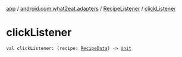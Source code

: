 [app](../../index.md) / [android.com.what2eat.adapters](../index.md) / [RecipeListener](index.md) / [clickListener](./click-listener.md)

# clickListener

`val clickListener: (recipe: `[`RecipeData`](../../android.com.what2eat.network/-recipe-data/index.md)`) -> `[`Unit`](https://kotlinlang.org/api/latest/jvm/stdlib/kotlin/-unit/index.html)